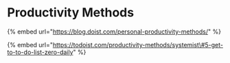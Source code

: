 # Productivity Methods

{% embed url="https://blog.doist.com/personal-productivity-methods/" %}

{% embed url="https://todoist.com/productivity-methods/systemist\#5-get-to-to-do-list-zero-daily" %}



